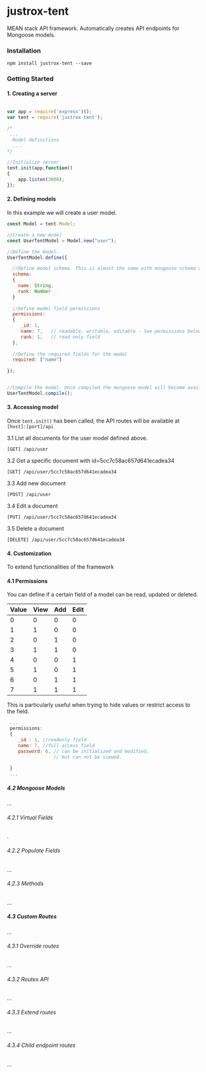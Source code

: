 # justrox-tent
MEAN stack API framework.
Automatically creates API endpoints for Mongoose models.

### Installation

```
npm install justrox-tent --save
```

### Getting Started 
#### 1. Creating a server
  ````js
  
  var app = require('express')();
  var tent = require('justrox-tent');
  
  /*
   ...
    Model definitions
    ....
  */
  
  //Initialize server
  tent.init(app,function()
  {
      app.listen(3000);
  });
  ````
#### 2. Defining models
  In this example we will create a user model.
  
  ```js
  const Model = tent.Model;
  
  //Create a new model
  const UserTentModel = Model.new("user");
  
  //Define the model.  
  UserTentModel.define({
  
    //Define model schema. This is almost the same with mongoose schema definitions
    schema:
    {
      name: String,
      rank: Number
    }
    
    //Define model field permissions
    permissions:
    {
       _id: 1,
       name: 7,   // readable, writable, editable - See permissions below
       rank: 1,   // read only field
    },
    
    //Define the required fields for the model
    required: ["name"]
    
  });
  
  
  //Compile the model. Once compiled the mongoose model will become available.
  UserTentModel.compile();
  ```
#### 3. Accessing model
  Once `tent.init()` has been called, the API routes will be available at `[host]:[port]/api`
  
  3.1 List all documents for the user model defined above.
  ```
  [GET] /api/user
  ```
  3.2 Get a specific document with id=5cc7c58ac657d641ecadea34
  ```
  [GET] /api/user/5cc7c58ac657d641ecadea34
  ```
  3.3 Add new document
  ```
  [POST] /api/user
  ```
  3.4 Edit a document
  ```
  [PUT] /api/user/5cc7c58ac657d641ecadea34
  ```
  3.5 Delete a document
  ```
  [DELETE] /api/user/5cc7c58ac657d641ecadea34
  ```


#### 4. Customization
 To extend functionalities of the framework


#### 4.1 Permissions

You can define if a certain field of a model can be read, updated or deleted.

 Value | View | Add | Edit 
 --- | --- | --- | --- 
  0 | 0 | 0 | 0 
  1 | 1 | 0 | 0 
  2 | 0 | 1 | 0 
  3 | 1 | 1 | 0 
  4 | 0 | 0 | 1 
  5 | 1 | 0 | 1 
  6 | 0 | 1 | 1 
  7 | 1 | 1 | 1 

This is particularly useful when trying to hide values or restrict access to the field.
```js
 ... 
 permissions: 
 {
    _id : 1, //readonly field
    name: 7, //full access field
    password: 6, // can be initialized and modified, 
                 // but can not be viewed.
    
 }
 ...
```


#####  4.2 Mongoose Models
...

###### 4.2.1 Virtual Fields
.

 ###### 4.2.2 Populate Fields
... 
 ######  4.2.3 Methods
...

#####  4.3 Custom Routes
...  
 
 ######  4.3.1 Override routes
...

 ######  4.3.2 Routes API
...

 ######  4.3.3 Extend routes
...

 ######  4.3.4 Child endpoint routes 
...
